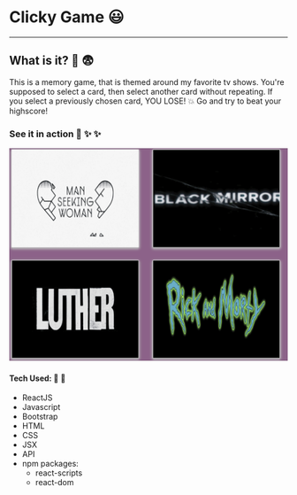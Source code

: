 # Clicky Game :smiley:
***

## What is it? :information_desk_person: :fearful:
This is a memory game, that is themed around my favorite tv shows.
You're supposed to select a card, then select another card without repeating.
If you select a previously chosen card, YOU LOSE! :collision: Go and try to beat your highscore!

### See it in action :movie_camera: :sparkles: :sparkles:
![](examplegif.gif)

#### Tech Used: :floppy_disk: :floppy_disk:
* ReactJS
* Javascript
* Bootstrap
* HTML
* CSS
* JSX
* API
* npm packages:
	- react-scripts
	- react-dom